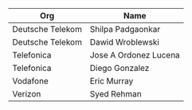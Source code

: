| Org                    | Name                                                |
| -----------------------| ----------------------------------------------------|
| Deutsche Telekom | Shilpa Padgaonkar |
| Deutsche Telekom | Dawid Wroblewski |
| Telefonica | Jose A Ordonez Lucena |
| Telefonica | Diego Gonzalez |
| Vodafone | Eric Murray |
| Verizon | Syed Rehman |

